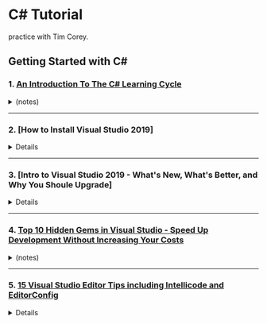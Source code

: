 # C# Tutorial
practice with Tim Corey.

## Getting Started with C#  
### 1. [An Introduction To The C# Learning Cycle](https://youtu.be/h7aIzCkmbl8?list=PLLWMQd6PeGY2GVsQZ-u3DPXqwwKW8MkiP)
<details>  
  <summary>(notes)</summary>
  
#### - 4 steps cycle  
  1. Watch Toturial or read about something.  
  2. Build 2-5 practice projects. (not real applications. just something to understand how that piece works.)  
  3. See how each piece fits into a large whole. (real application. not only a theory)  
  4. Take what you learned in the toturial into a real application.  
</details>  

-----
### 2. [How to Install Visual Studio 2019]
<details><skip></details>

-----
### 3. [Intro to Visual Studio 2019 - What's New, What's Better, and Why You Shoule Upgrade]
<details><skip></details>

-----
### 4. [Top 10 Hidden Gems in Visual Studio - Speed Up Development Without Increasing Your Costs](https://youtu.be/xWcQhF-1hxA?list=PLLWMQd6PeGY2GVsQZ-u3DPXqwwKW8MkiP)  
<details>  
  <summary>(notes)</summary>
  
  #### - 10 Tips   
  1. Quickly get to your file on disk. 
     - Right click on a tab - Open Containing Folder to open File Explorer at the file's location.  
     - Right click on a tab - Copy Full Path to copy the full path of the file.  
  2. Create auto properties when extracting an interface with Quick Actions.  
     - Tools -> Options -> Text Editor -> C# -> Advanced -> When generating properties :  
       :heavy_check_mark: prefer auto properties.  
  3. Suggest uses for types in reference assemblies and NuGet packages with Quick Actions.  
     - Tools -> Options -> Text Editor -> C# -> Advanced -> Using Directives :  
       :heavy_check_mark: Suggest using for types in reference assemblies.  
       :heavy_check_mark: Suggest using for types in NuGet packages.  
     - Access implementation using Go To Implementation.   
       - F12 : go to interface.  
       - Ctrl + F12 : go to implementation.  
  4. Do a focused search to find types, lines and other useful things using Go To.
     - Ctrl + T : helper. (like a search, but it's different kind of search. You can find things very quickly.)  
  5. Built-in refactoring using Quick Actions. (Ctrl + dot)
     - Move declaration near reference.  
     - Move type to *.cs : Create class own cs file.  
     - Remove Unnecessary Usings.  
       - Fix all occurences in : Document | Project | Solution.  
     - Object initialization can be simplified.  
       - Fix all occurences in : Document | Project | Solution.  
     - Introduce constant for "_string_".  
     - Inline temporary variable.  
  6. Easily format using Format Document.  
     - Ctrl + E , D : Edit -> Advanced -> Format Document.  
  7. C# Interactive window (Built-in REPL Editor) for quick testing and scripting.  
     - View -> Other Windows-> C# Interactive.  
     - Type a little C# code, and see how they work.  
  8. Moving whole lines up and down in the text editor.  
     - Alt + Up.  
     - Alt + Down.  
  9. Useful IntelliSense shortcuts.  
     - Ctrl + Shift + space : Puts your cusor anyway inside the (), and show you parameter list and also show you if you have overloads.  
     - Ctrl + J : Change member function.  
  10. Multi-line modifications.  
     - Shift + Alt + keyTLRB.  
     - Alt + mouse move.  
</details>  
  
-----
### 5. [15 Visual Studio Editor Tips including Intellicode and EditorConfig](https://youtu.be/qv6ZflueASY?list=PLLWMQd6PeGY2GVsQZ-u3DPXqwwKW8MkiP)  
<details><skip></details>
